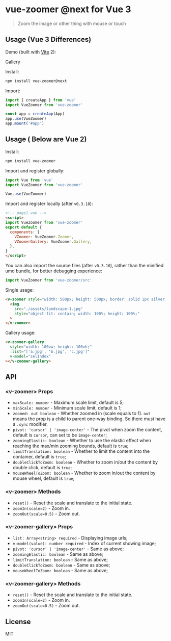 # vue-zoomer @next for Vue 3

> Zoom the image or other thing with mouse or touch

## Usage (Vue 3 Differences)

Demo (built with [Vite](https://vitejs.dev/) 2):

[Gallery](https://unpkg.com/vue-zoomer@next/dist/index.html)

Install:

```bash
npm install vue-zoomer@next
```

Import:

```js
import { createApp } from 'vue'
import VueZoomer from 'vue-zoomer'

const app = createApp(App)
app.use(VueZoomer)
app.mount('#app')
```

## Usage ( Below are Vue 2)

Install:

```bash
npm install vue-zoomer
```

Import and register globally:

```js
import Vue from 'vue'
import VueZoomer from 'vue-zoomer'

Vue.use(VueZoomer)
```

Import and register locally (after `v0.3.10`):

```html
<!-- page1.vue -->
<script>
import VueZoomer from 'vue-zoomer'
export default {
  components: {
    VZoomer: VueZoomer.Zoomer,
    VZoomerGallery: VueZoomer.Gallery,
  },
}
</script>
```

You can also import the source files (after `v0.3.10`), rather than
the minified umd bundle, for better debugging experience:
```js
import VueZoomer from 'vue-zoomer/src'
```

Single usage:

```html
<v-zoomer style="width: 500px; height: 500px; border: solid 1px silver;">
  <img
    src="./assets/landscape-1.jpg"
    style="object-fit: contain; width: 100%; height: 100%;"
  >
</v-zoomer>
```

Gallery usage:

```html
<v-zoomer-gallery
  style="width: 100vw; height: 100vh;"
  :list="['a.jpg', 'b.jpg', 'c.jpg']"
  v-model="selIndex"
></v-zoomer-gallery>
```

## API

### &lt;v-zoomer&gt; Props

- `maxScale: number` - Maximum scale limit, default is 5;
- `minScale: number` - Minimum scale limit, default is 1;
- `zoomed: out boolean` - Whether zoomed in (scale equals to 1). `out` means the prop is a child to parent one-way binding. So there must have a `.sync` modifier.
- `pivot: 'cursor' | 'image-center'` - The pivot when zoom the content, default is `cursor`, can set to be `image-center`;
- `zoomingElastic: boolean` - Whether to use the elastic effect when reaching the max/min zooming bounds, default is `true`;
- `limitTranslation: boolean` - Whether to limit the content into the container, default is `true`;
- `doubleClickToZoom: boolean` - Whether to zoom in/out the content by double click, default is `true`;
- `mouseWheelToZoom: boolean` - Whether to zoom in/out the content by mouse wheel, default is `true`;

### &lt;v-zoomer&gt; Methods

- `reset()` - Reset the scale and translate to the initial state.
- `zoomIn(scale=2)` - Zoom in.
- `zoomOut(scale=0.5)` - Zoom out.

### &lt;v-zoomer-gallery&gt; Props

- `list: Array<string> required` - Displaying image urls;
- `v-model(value): number required` - Index of current showing image;
- `pivot: 'cursor' | 'image-center'` - Same as above;
- `zoomingElastic: boolean` - Same as above;
- `limitTranslation: boolean` - Same as above;
- `doubleClickToZoom: boolean` - Same as above;
- `mouseWheelToZoom: boolean` - Same as above;

### &lt;v-zoomer-gallery&gt; Methods

- `reset()` - Reset the scale and translate to the initial state.
- `zoomIn(scale=2)` - Zoom in.
- `zoomOut(scale=0.5)` - Zoom out.

## License

MIT
